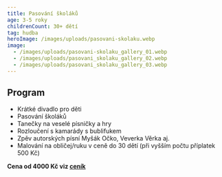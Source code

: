 ```yaml
---
title: Pasování školáků
age: 3-5 roky
childrenCount: 30+ dětí
tag: hudba
heroImage: /images/uploads/pasovani-skolaku.webp
image:
  - /images/uploads/pasovani-skolaku_gallery_01.webp
  - /images/uploads/pasovani_skolaku_gallery_02.webp
  - /images/uploads/pasovani_skolaku_gallery_03.webp
---
```

## Program

* Krátké divadlo pro děti
* Pasování školáků
* Tanečky na veselé písničky a hry
* Rozloučení s kamarády s bublifukem
* Zpěv autorských písní Myšák Očko, Veverka Věrka aj.
* Malování na obličej/ruku v ceně do 30 dětí (při vyšším počtu příplatek 500 Kč)

**Cena od 4000 Kč viz [ceník](/cenik)**
